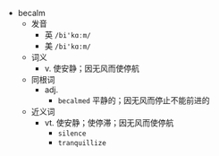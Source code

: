 - becalm
  - 发音
    - 英 `/bi'kɑːm/`
    - 美 `/bi'kɑ:m/`
  - 词义
    - v. 使安静；因无风而使停航
  - 同根词
    - adj.
      - `becalmed` 平静的；因无风而停止不能前进的
  - 近义词
    - vt. 使安静；使停滞；因无风而使停航
      - `silence`
      - `tranquillize`
